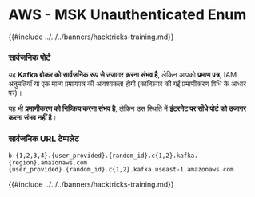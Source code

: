 # AWS - MSK Unauthenticated Enum

{{#include ../../../banners/hacktricks-training.md}}

### सार्वजनिक पोर्ट

यह **Kafka ब्रोकर को सार्वजनिक रूप से उजागर करना संभव है**, लेकिन आपको **प्रमाण पत्र**, IAM अनुमतियाँ या एक मान्य प्रमाणपत्र की आवश्यकता होगी (कॉन्फ़िगर की गई प्रमाणीकरण विधि के आधार पर)।

यह भी **प्रमाणीकरण को निष्क्रिय करना संभव है**, लेकिन उस स्थिति में **इंटरनेट पर सीधे पोर्ट को उजागर करना संभव नहीं है**।

### सार्वजनिक URL टेम्पलेट
```
b-{1,2,3,4}.{user_provided}.{random_id}.c{1,2}.kafka.{region}.amazonaws.com
{user_provided}.{random_id}.c{1,2}.kafka.useast-1.amazonaws.com
```
{{#include ../../../banners/hacktricks-training.md}}
